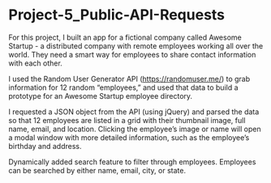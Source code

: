 # Project-5_Public-API-Requests

For this project, I built an app for a fictional company called Awesome Startup - a distributed company with remote employees working all over the world. They need a smart way for employees to share contact information with each other.

I used the Random User Generator API (https://randomuser.me/) to grab information for 12 random “employees,” and used that data to build a prototype for an Awesome Startup employee directory.

I requested a JSON object from the API (using jQuery) and parsed the data so that 12 employees are listed in a grid with their thumbnail image, full name, email, and location. Clicking the employee’s image or name will open a modal window with more detailed information, such as the employee’s birthday and address.

Dynamically added search feature to filter through employees.  Employees can be searched by either name, email, city, or state.

